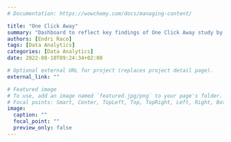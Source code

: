 ```yaml
---
# Documentation: https://wowchemy.com/docs/managing-content/

title: "One Click Away"
summary: "Dashboard to reflect key findings of One Click Away study by Unicef"
authors: [Endri Raco]
tags: [Data Analytics]
categories: [Data Analytics]
date: 2022-08-10T09:24:34+02:00

# Optional external URL for project (replaces project detail page).
external_link: ""

# Featured image
# To use, add an image named `featured.jpg/png` to your page's folder.
# Focal points: Smart, Center, TopLeft, Top, TopRight, Left, Right, BottomLeft, Bottom, BottomRight.
image:
  caption: ""
  focal_point: ""
  preview_only: false
---
```


